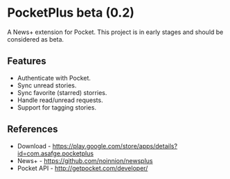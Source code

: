 PocketPlus beta (0.2)
=====================

A News+ extension for Pocket.
This project is in early stages and should be considered as beta.


Features
-------------------------------
* Authenticate with Pocket.
* Sync unread stories.
* Sync favorite (starred) storries.
* Handle read/unread requests.
* Support for tagging stories. 

References
-------------------------------
* Download - https://play.google.com/store/apps/details?id=com.asafge.pocketplus
* News+ - https://github.com/noinnion/newsplus
* Pocket API - http://getpocket.com/developer/
